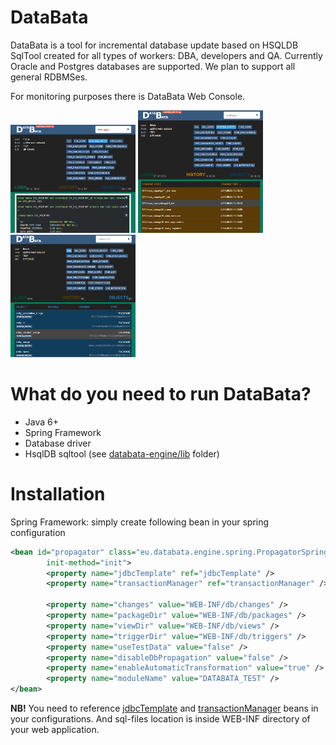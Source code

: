DataBata
========

DataBata is a tool for incremental database update based on HSQLDB SqlTool created for all types of workers: DBA, developers and QA. Currently Oracle and Postgres databases are supported. We plan to support all general RDBMSes.

For monitoring purposes there is DataBata Web Console.

[![logs](web_console_screen1_th.png)](https://raw.githubusercontent.com/nortal/DataBata/master/web_console_screen1.png)
[![history](web_console_screen2_th.png)](https://raw.githubusercontent.com/nortal/DataBata/master/web_console_screen2.png)
[![objects](web_console_screen3_th.png)](https://raw.githubusercontent.com/nortal/DataBata/master/web_console_screen3.png)

What do you need to run DataBata?
========
- Java 6+
- Spring Framework
- Database driver
- HsqlDB sqltool (see [databata-engine/lib](https://github.com/nortal/DataBata/tree/master/databata-engine/lib) folder)

Installation
========
Spring Framework: simply create following bean in your spring configuration
``` xml
<bean id="propagator" class="eu.databata.engine.spring.PropagatorSpringInstance"
		init-method="init">
		<property name="jdbcTemplate" ref="jdbcTemplate" />
		<property name="transactionManager" ref="transactionManager" />

		<property name="changes" value="WEB-INF/db/changes" />
		<property name="packageDir" value="WEB-INF/db/packages" />
		<property name="viewDir" value="WEB-INF/db/views" />
		<property name="triggerDir" value="WEB-INF/db/triggers" />
		<property name="useTestData" value="false" />
		<property name="disableDbPropagation" value="false" />
		<property name="enableAutomaticTransformation" value="true" />
		<property name="moduleName" value="DATABATA_TEST" />
</bean>
```
**NB!** You need to reference [jdbcTemplate](http://docs.spring.io/spring/docs/3.0.x/spring-framework-reference/html/jdbc.html) and [transactionManager](http://docs.spring.io/spring/docs/3.0.x/spring-framework-reference/html/transaction.html) beans in your configurations. And sql-files location is inside WEB-INF directory of your web application. 


